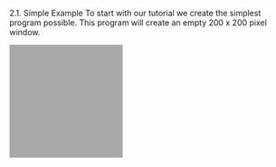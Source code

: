 2.1. Simple Example
To start with our tutorial we create the simplest program possible. This program will create an empty 200 x 200 pixel window.


![simple_example_output](images/simple_example_output.png)
